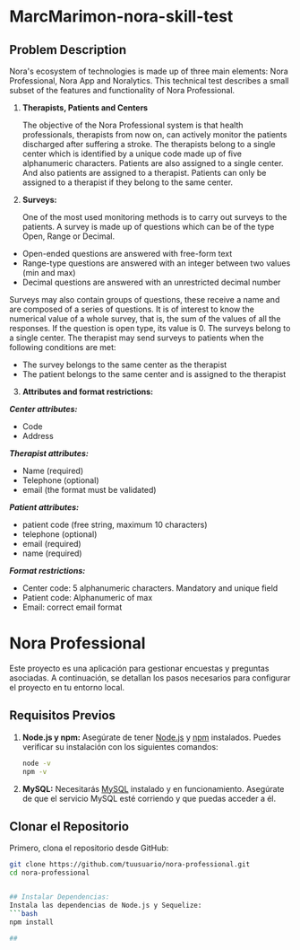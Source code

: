 # MarcMarimon-nora-skill-test

## Problem Description 

Nora's ecosystem of technologies is made up of three main elements: Nora Professional, Nora
App and Noralytics. This technical test describes a small subset of the features and functionality
of Nora Professional.

1. **Therapists, Patients and Centers**

   The objective of the Nora Professional system is that health professionals, therapists from now
on, can actively monitor the patients discharged after suffering a stroke. The therapists belong
to a single center which is identified by a unique code made up of five alphanumeric characters.
Patients are also assigned to a single center. And also patients are assigned to a therapist.
Patients can only be assigned to a therapist if they belong to the same center.

3. **Surveys:**

   One of the most used monitoring methods is to carry out surveys to the patients. A survey is
made up of questions which can be of the type Open, Range or Decimal.
- Open-ended questions are answered with free-form text
- Range-type questions are answered with an integer between two values (min and max)
- Decimal questions are answered with an unrestricted decimal number


Surveys may also contain groups of questions, these receive a name and are composed of a
series of questions.
It is of interest to know the numerical value of a whole survey, that is, the sum of the values of
all the responses. If the question is open type, its value is 0.
The surveys belong to a single center. The therapist may send surveys to patients when the
following conditions are met:


- The survey belongs to the same center as the therapist
- The patient belongs to the same center and is assigned to the therapist

  

3. **Attributes and format restrictions:**

***Center attributes:***

- Code
- Address
  
***Therapist attributes:***
- Name (required)
- Telephone (optional)
- email (the format must be validated)


***Patient attributes:***
- patient code (free string, maximum 10 characters)
- telephone (optional)
- email (required)
- name (required)

  
***Format restrictions:***
- Center code: 5 alphanumeric characters. Mandatory and unique field
- Patient code: Alphanumeric of max
- Email: correct email format

# Nora Professional

Este proyecto es una aplicación para gestionar encuestas y preguntas asociadas. A continuación, se detallan los pasos necesarios para configurar el proyecto en tu entorno local.

## Requisitos Previos

1. **Node.js y npm:** Asegúrate de tener [Node.js](https://nodejs.org/) y [npm](https://www.npmjs.com/) instalados. Puedes verificar su instalación con los siguientes comandos:
   ```bash
   node -v
   npm -v
2. **MySQL:** Necesitarás [MySQL](https://dev.mysql.com/downloads/mysql/) instalado y en funcionamiento. Asegúrate de que el servicio MySQL esté corriendo y que puedas acceder a él.

## Clonar el Repositorio

Primero, clona el repositorio desde GitHub:
   ```bash
   git clone https://github.com/tuusuario/nora-professional.git
   cd nora-professional


## Instalar Dependencias:
Instala las dependencias de Node.js y Sequelize:
   ```bash
   npm install

## 
